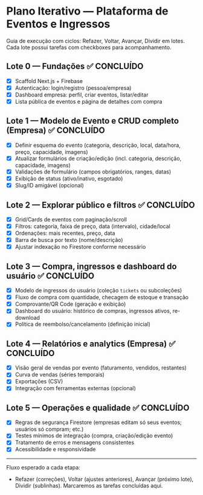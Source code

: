 # Plano Iterativo — Plataforma de Eventos e Ingressos

Guia de execução com ciclos: Refazer, Voltar, Avançar, Dividir em lotes.
Cada lote possui tarefas com checkboxes para acompanhamento.

## Lote 0 — Fundações ✅ CONCLUÍDO
- [x] Scaffold Next.js + Firebase
- [x] Autenticação: login/registro (pessoa/empresa)
- [x] Dashboard empresa: perfil, criar eventos, listar/editar
- [x] Lista pública de eventos e página de detalhes com compra

## Lote 1 — Modelo de Evento e CRUD completo (Empresa) ✅ CONCLUÍDO
- [x] Definir esquema do evento (categoria, descrição, local, data/hora, preço, capacidade, imagens)
- [x] Atualizar formulários de criação/edição (incl. categoria, descrição, capacidade, imagens)
- [x] Validações de formulário (campos obrigatórios, ranges, datas)
- [x] Exibição de status (ativo/inativo, esgotado)
- [x] Slug/ID amigável (opcional)

## Lote 2 — Explorar público e filtros ✅ CONCLUÍDO
- [x] Grid/Cards de eventos com paginação/scroll
- [x] Filtros: categoria, faixa de preço, data (intervalo), cidade/local
- [x] Ordenações: mais recentes, preço, data
- [x] Barra de busca por texto (nome/descrição)
- [x] Ajustar indexação no Firestore conforme necessário

## Lote 3 — Compra, ingressos e dashboard do usuário ✅ CONCLUÍDO
- [x] Modelo de ingressos do usuário (coleção `tickets` ou subcoleções)
- [x] Fluxo de compra com quantidade, checagem de estoque e transação
- [x] Comprovante/QR Code (geração e exibição)
- [x] Dashboard do usuário: histórico de compras, ingressos ativos, re-download
- [x] Política de reembolso/cancelamento (definição inicial)

## Lote 4 — Relatórios e analytics (Empresa) ✅ CONCLUÍDO
- [x] Visão geral de vendas por evento (faturamento, vendidos, restantes)
- [x] Curva de vendas (séries temporais)
- [x] Exportações (CSV)
- [x] Integração com ferramentas externas (opcional)

## Lote 5 — Operações e qualidade ✅ CONCLUÍDO
- [x] Regras de segurança Firestore (empresas editam só seus eventos; usuários só compram; etc.)
- [x] Testes mínimos de integração (compra, criação/edição evento)
- [x] Tratamento de erros e mensagens consistentes
- [x] Acessibilidade e responsividade

---

Fluxo esperado a cada etapa:
- Refazer (correções), Voltar (ajustes anteriores), Avançar (próximo lote), Dividir (sublinhas). Marcaremos as tarefas concluídas aqui.


